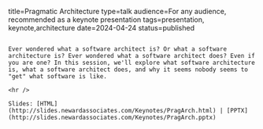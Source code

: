 title=Pragmatic Architecture
type=talk
audience=For any audience, recommended as a keynote presentation
tags=presentation, keynote,architecture
date=2024-04-24
status=published
~~~~~~

Ever wondered what a software architect is? Or what a software architecture is? Ever wondered what a software architect does? Even if you are one? In this session, we'll explore what software architecture is, what a software architect does, and why it seems nobody seems to "get" what software is like.
    
<hr />

Slides: [HTML](http://slides.newardassociates.com/Keynotes/PragArch.html) | [PPTX](http://slides.newardassociates.com/Keynotes/PragArch.pptx)
